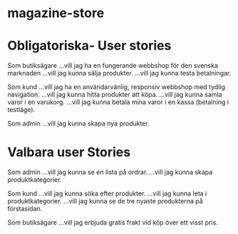 # magazine-store
# Obligatoriska- User stories

Som butiksägare
…vill jag ha en fungerande webbshop för den svenska marknaden
…vill jag kunna sälja produkter.
…vill jag kunna testa betalningar.

Som kund
…vill jag ha en användarvänlig, responsiv webbshop med tydlig navigation.
…vill jag kunna hitta produkter att köpa.
…vill jag kunna samla varor i en varukorg.
…vill jag kunna betala mina varor i en kassa (betalning i testläge).

Som admin 
…vill jag kunna skapa nya produkter.

# Valbara user Stories
Som admin
…vill jag kunna se en lista på ordrar.
…vill jag kunna skapa produktkategorier.

Som kund 
…vill jag kunna söka efter produkter.
…vill jag kunna leta i produktkategorier.
…vill jag kunna se de tre nyaste produkterna på förstasidan.

Som butiksägare 
…vill jag erbjuda gratis frakt vid köp över ett visst pris.


